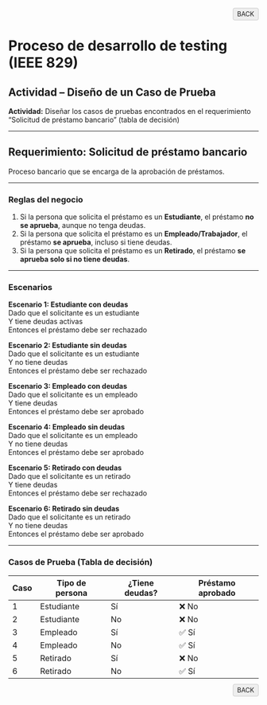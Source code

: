 <p align="right">
  <a href="./../README.md" style="text-decoration:none; background:#eee; border:1px solid #ccc; padding:4px 8px; border-radius:4px; font-size:90%;">BACK</a>
</p>

# Proceso de desarrollo de testing (IEEE 829)
## Actividad – Diseño de un Caso de Prueba

**Actividad:** Diseñar los casos de pruebas encontrados en el requerimiento “Solicitud de préstamo bancario” (tabla de decisión)

---

## Requerimiento: Solicitud de préstamo bancario

Proceso bancario que se encarga de la aprobación de préstamos.

---

### Reglas del negocio

1. Si la persona que solicita el préstamo es un **Estudiante**, el préstamo **no se aprueba**, aunque no tenga deudas.
2. Si la persona que solicita el préstamo es un **Empleado/Trabajador**, el préstamo **se aprueba**, incluso si tiene deudas.
3. Si la persona que solicita el préstamo es un **Retirado**, el préstamo **se aprueba solo si no tiene deudas**.

---

### Escenarios

**Escenario 1: Estudiante con deudas**  
Dado que el solicitante es un estudiante  
Y tiene deudas activas  
Entonces el préstamo debe ser rechazado

**Escenario 2: Estudiante sin deudas**  
Dado que el solicitante es un estudiante  
Y no tiene deudas  
Entonces el préstamo debe ser rechazado

**Escenario 3: Empleado con deudas**  
Dado que el solicitante es un empleado  
Y tiene deudas  
Entonces el préstamo debe ser aprobado

**Escenario 4: Empleado sin deudas**  
Dado que el solicitante es un empleado  
Y no tiene deudas  
Entonces el préstamo debe ser aprobado

**Escenario 5: Retirado con deudas**  
Dado que el solicitante es un retirado  
Y tiene deudas  
Entonces el préstamo debe ser rechazado

**Escenario 6: Retirado sin deudas**  
Dado que el solicitante es un retirado  
Y no tiene deudas  
Entonces el préstamo debe ser aprobado

---

### Casos de Prueba (Tabla de decisión)

| Caso | Tipo de persona | ¿Tiene deudas? | Préstamo aprobado |
|------|------------------|----------------|--------------------|
| 1    | Estudiante       | Sí             | ❌ No              |
| 2    | Estudiante       | No             | ❌ No              |
| 3    | Empleado         | Sí             | ✅ Sí              |
| 4    | Empleado         | No             | ✅ Sí              |
| 5    | Retirado         | Sí             | ❌ No              |
| 6    | Retirado         | No             | ✅ Sí              |

<p align="right">
  <a href="./../README.md" style="text-decoration:none; background:#eee; border:1px solid #ccc; padding:4px 8px; border-radius:4px; font-size:90%;">BACK</a>
</p>